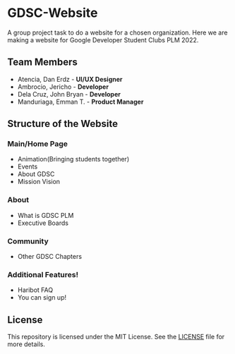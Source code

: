 # GDSC-Website
A group project task to do a website for a chosen organization. Here we are making a website for Google Developer Student Clubs PLM 2022.

## Team Members
 - Atencia, Dan Erdz - **UI/UX Designer**
 - Ambrocio, Jericho - **Developer**
 - Dela Cruz, John Bryan - **Developer**
 - Manduriaga, Emman T. - **Product Manager**

## Structure of the Website
### Main/Home Page
- Animation(Bringing students together)
- Events
- About GDSC
- Mission Vision

### About
- What is GDSC PLM
- Executive Boards

### Community
- Other GDSC Chapters

### Additional Features!
- Haribot FAQ
- You can sign up!

## License
This repository is licensed under the MIT License. See the [LICENSE](./LICENSE) file for more details.
